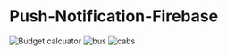 # Push-Notification-Firebase



![Budget calcuator](https://user-images.githubusercontent.com/55083861/179353279-e7e2e6a9-24e9-4e08-a484-ebb2ab6ef9d7.png)
![bus](https://user-images.githubusercontent.com/55083861/179353281-672456a7-aafb-4695-882f-a6e36e2236a0.png)
![cabs](https://user-images.githubusercontent.com/55083861/179353282-48e76e23-3792-4c32-99d9-39d1f24e98e5.png)
